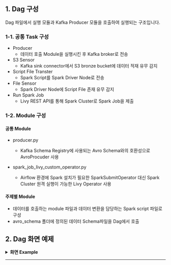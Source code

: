## 1. Dag 구성
Dag 파일에서 실행 모듈과 Kafka Producer 모듈을 호출하여 실행되는 구조입니다.

### 1-1. 공통 Task 구성
- Producer
    - 데이터 호출 Module을 실행시킨 후 Kafka broker로 전송
- S3 Sensor
    - Kafka sink connector에서 S3 bronze bucket에 데이터 적재 유무 감지
- Script File Transter
    - Spark Script를 Spark Driver Node로 전송
- File Sensor
    - Spark Driver Node에 Script File 존재 유무 감지
- Run Spark Job
    - Livy REST API를 통해 Spark Cluster로 Spark Job을 제출

### 1-2. Module 구성

#### 공통 Module

- producer.py
    - Kafka Schema Registry에 사용되는 Avro Schema와의 호환성으로 AvroProcuder 사용

- spark_job_livy_custom_operator.py
    - Airflow 환경에 Spark 설치가 필요한 SparkSubmitOperator 대신 Spark Cluster 원격 실행이 가능한 Livy Operator 사용

#### 주제별 Module
- 데이터를 호출하는 module 파일과 데이터 변환을 담당하는 Spark script 파일로 구성
- avro_schema 폴더에 정의된 데이터 Schema파일을 Dag에서 호출 

## 2. Dag 화면 예제

<details>
<summary><strong>화면 Example</strong></summary>
<h4>Airflow Main 화면</h4>
<p align="center"><img src="https://github.com/kdu9303/elt-pipeline-project/blob/main/jpg/example_airflow_1.jpg" width="740" height="200"/></p>


<h4>Task flow</h4>
<p align="center"><img src="https://github.com/kdu9303/elt-pipeline-project/blob/main/jpg/example_airflow_2.jpg" width="740" height="220"/></p>
</details>

---
